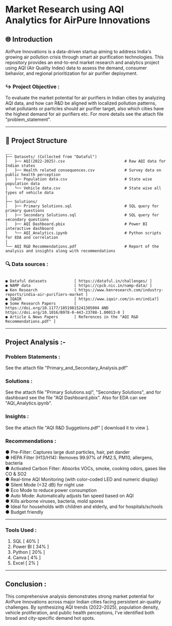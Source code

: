 # Market Research using AQI Analytics for AirPure Innovations

## 🌐 Introduction
AirPure Innovations is a data-driven startup aiming to address India's growing air pollution crisis through smart air purification technologies. This repository provides an end-to-end market research and analytics project using AQI (Air Quality Index) data to assess the demand, consumer behavior, and regional prioritization for air purifier deployment.

### ↪ Project Objective :
To evaluate the market potential for air purifiers in Indian cities by analyzing AQI data, and how can R&D be aligned with localized pollution patterns, what pollutants or particles should air purifier target, also which cities have the highest demand for air purifiers etc. For more details see the attach file "problem_statement".

---------------------------------------------------------------------------------------------------------------------------------------------------------------------------------------------------------------------

## 📁 Project Structure
```
___
├── Datasets/ (Collected from "Dataful")
│   ├── AQI(2022-2025).csv                          # Raw AQI data for Indian states
│   ├── Health related consequences.csv             # Survey data on public health perception
│   ├── Population data.csv                         # State wise population data
│   └── Vehicle data.csv                            # State wise all types of vehicle data  
│
├── Solutions/ 
│   ├── Primary Solutions.sql                       # SQL query for primary questions
│   ├── Secondary Solutions.sql                     # SQL query for secondary questions
│   ├── AQI Dashboard.pbix                          # Power BI interactive dashboard
│   └── AQI_Analytics.ipynb                         # Python scripts for EDA and correlation
│
└── AQI R&D Recommendations.pdf                     # Report of the analysis and insights along with recommendations

```

### 🔍 Data sources :
```

● Dataful datasets            [ https://dataful.in/challenges/ ]
● NAMP data                   [ https://cpcb.nic.in/namp-data/ ]
● Ken Research                [ https://www.kenresearch.com/industry-reports/india-air-purifiers-market ]
● IQAIR                       [ https://www.iqair.com/in-en/india?]
● Some Research Papers        [ https://doi.org/10.1177/10519815241305004 AND https://doi.org/10.1016/B978-0-443-23788-1.00013-0 ]
● Article & News Papers       [ References in the "AQI R&D Recommendations.pdf" ]

```

---------------------------------------------------------------------------------------------------------------------------------------------------------------------------------------------------------------------

## Project Analysis :-

### Problem Statements :
See the attach file "Primary_and_Secondary_Analysis.pdf"

### Solutions :
See the attach file "Primary Solutions.sql", "Secondary Solutions", and for dashboard see the file "AQI Dashboard.pbix". Also for EDA can see "AQI_Analytics.ipynb".

### Insights :
See the attach file "AQI R&D Suggetions.pdf" [ download it to view ].

### Recommendations :
 ● Pre-Filter: Captures large dust particles, hair, pet dander
 <br>
 ● HEPA Filter (H13/H14): Removes 99.97% of PM2.5, PM10, allergens, bacteria
  <br>
 ● Activated Carbon Filter: Absorbs VOCs, smoke, cooking odors, gases like CO & SO2
  <br>
 ● Real-time AQI Monitoring (with color-coded LED and numeric display)
  <br>
 ● Silent Mode (<32 dB) for night use
  <br>
 ● Eco Mode to reduce power consumption
  <br>
 ● Auto Mode: Automatically adjusts fan speed based on AQI
  <br>
 ● Kills airborne viruses, bacteria, mold spores
  <br>
 ● Ideal for households with children and elderly, and for hospitals/schools
  <br>
 ● Budget friendly

---------------------------------------------------------------------------------------------------------------------------------------------------------------------------------------------------------------------

### Tools Used :
1. SQL [ 40% ]
2. Power BI [ 34% ]
3. Python [ 20% ]
4. Canva [ 4% ]
5. Excel [ 2% ]

---------------------------------------------------------------------------------------------------------------------------------------------------------------------------------------------------------------------

## Conclusion :
This comprehensive analysis demonstrates strong market potential for AirPure Innovations across major Indian cities facing persistent air-quality challenges. By synthesizing AQI trends (2022–2025), population density, vehicle proliferation, and public health perceptions, I’ve identified both broad and city-specific demand hot spots.
